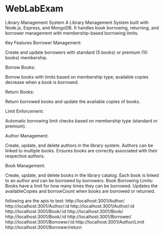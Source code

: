 # WebLabExam
Library Management System
A Library Management System built with Node.js, Express, and MongoDB. It handles book borrowing, returning, and borrower management with membership-based borrowing limits.

Key Features
Borrower Management:

Create and update borrowers with standard (5 books) or premium (10 books) membership.

Borrow Books:

Borrow books with limits based on membership type; available copies decrease when a book is borrowed.

Return Books:

Return borrowed books and update the available copies of books.

Limit Enforcement:

Automatic borrowing limit checks based on membership type (standard or premium).

Author Management:

Create, update, and delete authors in the library system.
Authors can be linked to multiple books.
Ensures books are correctly associated with their respective authors.

Book Management:

Create, update, and delete books in the library catalog.
Each book is linked to an author and can be borrowed by borrowers.
Book Borrowing Limits:
Books have a limit for how many times they can be borrowed.
Updates the availableCopies and borrowCount when books are borrowed or returned.



following are the apis to test:
http://localhost:3001/Author/
http://localhost:3001/Author/:id
http://localhost:3001/Author/:id
http://localhost:3001/Book/:id
http://localhost:3001/Book/
http://localhost:3001/Book/:id
http://localhost:3001/Borrower/
http://localhost:3001/Borrower/:id
http://localhost:3001/Author/Limit
http://localhost:3001/Borrower/return
